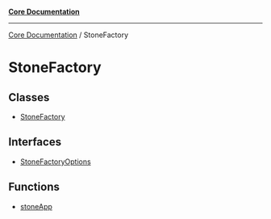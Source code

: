[**Core Documentation**](../README.md)

***

[Core Documentation](../README.md) / StoneFactory

# StoneFactory

## Classes

- [StoneFactory](classes/StoneFactory.md)

## Interfaces

- [StoneFactoryOptions](interfaces/StoneFactoryOptions.md)

## Functions

- [stoneApp](functions/stoneApp.md)
